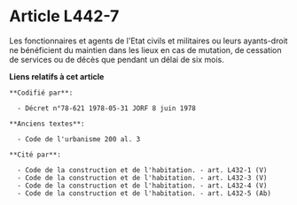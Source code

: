 # Article L442-7

Les fonctionnaires et agents de l'Etat civils et militaires ou leurs ayants-droit ne bénéficient du maintien dans les lieux
en cas de mutation, de cessation de services ou de décès que pendant un délai de six mois.

**Liens relatifs à cet article**

	**Codifié par**:

	  - Décret n°78-621 1978-05-31 JORF 8 juin 1978

	**Anciens textes**:

	  - Code de l'urbanisme 200 al. 3

	**Cité par**:

	  - Code de la construction et de l'habitation. - art. L432-1 (V)
	  - Code de la construction et de l'habitation. - art. L432-3 (V)
	  - Code de la construction et de l'habitation. - art. L432-4 (V)
	  - Code de la construction et de l'habitation. - art. L432-5 (Ab)
